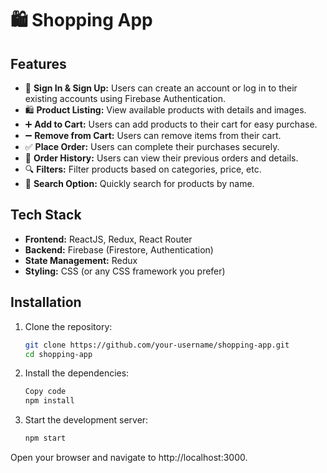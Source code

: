# 🛍️ Shopping App

## Features

- 🔐 **Sign In & Sign Up:** Users can create an account or log in to their existing accounts using Firebase Authentication.
- 🛍️ **Product Listing:** View available products with details and images.
- ➕ **Add to Cart:** Users can add products to their cart for easy purchase.
- ➖ **Remove from Cart:** Users can remove items from their cart.
- ✅ **Place Order:** Users can complete their purchases securely.
- 📜 **Order History:** Users can view their previous orders and details.
- 🔍 **Filters:** Filter products based on categories, price, etc.
- 🔎 **Search Option:** Quickly search for products by name.

## Tech Stack

- **Frontend:** ReactJS, Redux, React Router
- **Backend:** Firebase (Firestore, Authentication)
- **State Management:** Redux
- **Styling:** CSS (or any CSS framework you prefer)

## Installation

1. Clone the repository:

   ```bash
   git clone https://github.com/your-username/shopping-app.git
   cd shopping-app
   
2. Install the dependencies:

   ```bash
   Copy code
   npm install

3. Start the development server:

   ```bash
   npm start
Open your browser and navigate to http://localhost:3000.
